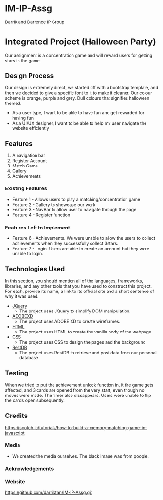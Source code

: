 # IM-IP-Assg
Darrik and Darrence IP Group
# Integrated Project (Halloween Party)

Our assignment is a concentration game and will reward users for getting stars in the game.
 
## Design Process

Our design is extremely direct, we started off with a bootstrap template, and then we decided to give a specific font to it to make it cleaner. Our colour scheme is orange, purple and grey. Dull colours that signifies halloween themed.


- As a user type, I want to be able to have fun and get rewarded for having fun
- As a UI/UX designer, I want to be able to help my user navigate the website efficiently


## Features
1. A navigation bar
2. Register Account
3. Match Game
4. Gallery
5. Achievements
 
### Existing Features
- Feature 1 - Allows users to play a matching/concentration game
- Feature 2 - Gallery to showcase our work
- Feature 3 - NavBar to allow user to navigate through the page
- Feature 4 - Register function

### Features Left to Implement
- Feature 6 - Achievements. We were unable to allow the users to collect achievements when they successfully collect 3stars.
- Feature 7 - Login. Users are able to create an account but they were unable to login.

## Technologies Used

In this section, you should mention all of the languages, frameworks, libraries, and any other tools that you have used to construct this project. For each, provide its name, a link to its official site and a short sentence of why it was used.

- [JQuery](https://jquery.com)
    - The project uses JQuery to simplify DOM manipulation.
- [ADOBEXD](https://www.adobe.com/sea/products/xd.html)
    - The project uses ADOBE XD to create wireframes.
- [HTML](https://www.w3schools.com/html/)
    - The project uses HTML to create the vanilla body of the webpage
- [CSS](https://www.w3schools.com/css/)
    - The project uses CSS to design the pages and the background
- [RestDB](https://restdb.io/account/databases/integratedprojectid-785e)
    - The project uses RestDB to retrieve and post data from our personal database



## Testing
When we tried to put the achievement unlock function in, it the game gets affected, and 3 cards are opened from the very start, even though no moves were made. The timer also dissappears. Users were unable to flip the cards open subsequently.

## Credits
https://scotch.io/tutorials/how-to-build-a-memory-matching-game-in-javascript

### Media
- We created the media ourselves. The black image was from google.

### Acknowledgements

### Website
https://github.com/darriktan/IM-IP-Assg.git

